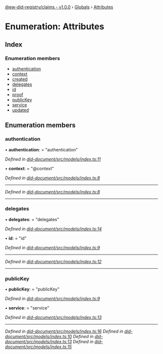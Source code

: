 [@ew-did-registry/claims - v1.0.0](../README.md) › [Globals](../globals.md) › [Attributes](attributes.md)

# Enumeration: Attributes

## Index

### Enumeration members

* [authentication](attributes.md#authentication)
* [context](attributes.md#context)
* [created](attributes.md#created)
* [delegates](attributes.md#delegates)
* [id](attributes.md#id)
* [proof](attributes.md#proof)
* [publicKey](attributes.md#publickey)
* [service](attributes.md#service)
* [updated](attributes.md#updated)

## Enumeration members

###  authentication

• **authentication**: = "authentication"

*Defined in [did-document/src/models/index.ts:11](https://github.com/energywebfoundation/ew-did-registry/blob/b17cc12/packages/did-document/src/models/index.ts#L11)*

• **context**: = "@context"

*Defined in [did-document/src/models/index.ts:8](https://github.com/energywebfoundation/ew-did-registry/blob/b17cc12/packages/did-document/src/models/index.ts#L8)*

___

*Defined in [did-document/src/models/index.ts:8](https://github.com/energywebfoundation/ew-did-registry/blob/b17cc12/packages/did-document/src/models/index.ts#L8)*

___

###  delegates

• **delegates**: = "delegates"

*Defined in [did-document/src/models/index.ts:14](https://github.com/energywebfoundation/ew-did-registry/blob/b17cc12/packages/did-document/src/models/index.ts#L14)*

• **id**: = "id"

*Defined in [did-document/src/models/index.ts:9](https://github.com/energywebfoundation/ew-did-registry/blob/b17cc12/packages/did-document/src/models/index.ts#L9)*

___

*Defined in [did-document/src/models/index.ts:12](https://github.com/energywebfoundation/ew-did-registry/blob/b17cc12/packages/did-document/src/models/index.ts#L12)*

___

###  publicKey

• **publicKey**: = "publicKey"

*Defined in [did-document/src/models/index.ts:9](https://github.com/energywebfoundation/ew-did-registry/blob/b17cc12/packages/did-document/src/models/index.ts#L9)*

• **service**: = "service"

*Defined in [did-document/src/models/index.ts:13](https://github.com/energywebfoundation/ew-did-registry/blob/b17cc12/packages/did-document/src/models/index.ts#L13)*

___

*Defined in [did-document/src/models/index.ts:16](https://github.com/energywebfoundation/ew-did-registry/blob/b17cc12/packages/did-document/src/models/index.ts#L16)*
*Defined in [did-document/src/models/index.ts:10](https://github.com/energywebfoundation/ew-did-registry/blob/b17cc12/packages/did-document/src/models/index.ts#L10)*
*Defined in [did-document/src/models/index.ts:13](https://github.com/energywebfoundation/ew-did-registry/blob/b17cc12/packages/did-document/src/models/index.ts#L13)*
*Defined in [did-document/src/models/index.ts:15](https://github.com/energywebfoundation/ew-did-registry/blob/b17cc12/packages/did-document/src/models/index.ts#L15)*
